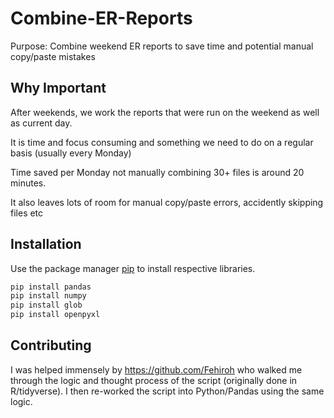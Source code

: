 # Combine-ER-Reports

Purpose: Combine weekend ER reports to save time and potential manual copy/paste mistakes

## Why Important

After weekends, we work the reports that were run on the weekend as well as current day. 

It is time and focus consuming and something we need to do on a regular basis (usually every Monday)

Time saved per Monday not manually combining 30+ files is around 20 minutes.

It also leaves lots of room for manual copy/paste errors, accidently skipping files etc

## Installation

Use the package manager [pip](https://pip.pypa.io/en/stable/) to install respective libraries.

```bash
pip install pandas
pip install numpy
pip install glob
pip install openpyxl
```

## Contributing

I was helped immensely by https://github.com/Fehiroh who walked me through the logic and thought process of the script (originally done in R/tidyverse). I then re-worked the script into Python/Pandas using the same logic. 
